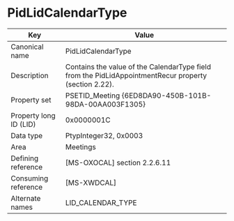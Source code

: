 # PidLidCalendarType

| Key | Value |
|---|---|
| Canonical name | PidLidCalendarType |
| Description | Contains the value of the CalendarType field from the PidLidAppointmentRecur property (section 2.22). |
| Property set | PSETID_Meeting {6ED8DA90-450B-101B-98DA-00AA003F1305} |
| Property long ID (LID) | 0x0000001C |
| Data type | PtypInteger32, 0x0003 |
| Area | Meetings |
| Defining reference | [MS-OXOCAL] section 2.2.6.11 |
| Consuming reference | [MS-XWDCAL] |
| Alternate names | LID_CALENDAR_TYPE |
